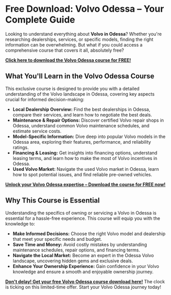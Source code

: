 # Free Download: Volvo Odessa – Your Complete Guide

Looking to understand everything about **Volvo in Odessa**? Whether you're researching dealerships, services, or specific models, finding the right information can be overwhelming. But what if you could access a comprehensive course that covers it all, absolutely free?

[**Click here to download the Volvo Odessa course for FREE!**](https://udemywork.com/volvo-odessa)

## What You'll Learn in the Volvo Odessa Course

This exclusive course is designed to provide you with a detailed understanding of the Volvo landscape in Odessa, covering key aspects crucial for informed decision-making:

*   **Local Dealership Overview:** Find the best dealerships in Odessa, compare their services, and learn how to negotiate the best deals.
*   **Maintenance & Repair Options:** Discover certified Volvo repair shops in Odessa, understand common Volvo maintenance schedules, and estimate service costs.
*   **Model-Specific Information:** Dive deep into popular Volvo models in the Odessa area, exploring their features, performance, and reliability ratings.
*   **Financing & Leasing:** Get insights into financing options, understand leasing terms, and learn how to make the most of Volvo incentives in Odessa.
*   **Used Volvo Market:** Navigate the used Volvo market in Odessa, learn how to spot potential issues, and find reliable pre-owned vehicles.

[**Unlock your Volvo Odessa expertise – Download the course for FREE now!**](https://udemywork.com/volvo-odessa)

## Why This Course is Essential

Understanding the specifics of owning or servicing a Volvo in Odessa is essential for a hassle-free experience. This course will equip you with the knowledge to:

*   **Make Informed Decisions:** Choose the right Volvo model and dealership that meet your specific needs and budget.
*   **Save Time and Money:** Avoid costly mistakes by understanding maintenance schedules, repair options, and financing terms.
*   **Navigate the Local Market:** Become an expert in the Odessa Volvo landscape, uncovering hidden gems and exclusive deals.
*   **Enhance Your Ownership Experience:** Gain confidence in your Volvo knowledge and ensure a smooth and enjoyable ownership journey.

[**Don't delay! Get your free Volvo Odessa course download here!**](https://udemywork.com/volvo-odessa) The clock is ticking on this limited-time offer. Start your Volvo Odessa journey today!
